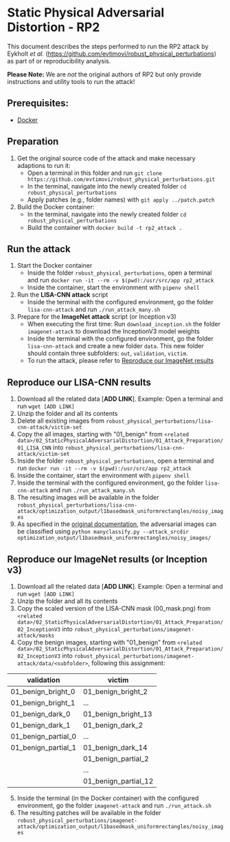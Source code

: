 # Static Physical Adversarial Distortion - RP2

This document describes the steps performed to run the RP2 attack by Eykholt _et al._ (https://github.com/evtimovi/robust_physical_perturbations) as part of or reproducibility analysis.

**Please Note:** We are _not_ the original authors of RP2 but only provide instructions and utility tools to run the attack!

## Prerequisites:
* [Docker](https://docs.docker.com/get-started/get-docker/)

## Preparation
1. Get the original source code of the attack and make necessary adaptions to run it:
    * Open a terminal in this folder and run `git clone https://github.com/evtimovi/robust_physical_perturbations.git`
    * In the terminal, navigate into the newly created folder `cd robust_physical_perturbations`
    * Apply patches (e.g., folder names) with `git apply ../patch.patch`
2. Build the Docker container:
    * In the terminal, navigate into the newly created folder `cd robust_physical_perturbations`
    * Build the container with `docker build -t rp2_attack .`

## Run the attack
1. Start the Docker container
    * Inside the folder `robust_physical_perturbations`, open a terminal and run `docker run -it --rm -v $(pwd):/usr/src/app rp2_attack`
    * Inside the container, start the environment with `pipenv shell`
2. Run the **LISA-CNN attack** script
    * Inside the terminal with the configured environment, go the folder `lisa-cnn-attack` and run `./run_attack_many.sh`
3. Prepare for the **ImageNet attack** script (or Inception v3)
    * When executing the first time: Run `download_inception.sh` the folder `imagenet-attack` to download the InceptionV3 model weights
    * Inside the terminal with the configured environment, go the folder `lisa-cnn-attack` and create a new folder `data`. This new folder should contain three subfolders: `out`, `validation`, `victim`.
    * To run the attack, please refer to [Reproduce our ImageNet results](#reproduce-our-imagenet-results-or-inception-v3)

## Reproduce our LISA-CNN results
1. Download all the related data [**ADD LINK**]. Example: Open a terminal and run `wget [ADD LINK]`
2. Unzip the folder and all its contents
3. Delete all existing images from `robust_physical_perturbations/lisa-cnn-attack/victim-set`
4. Copy the all images, starting with "01_benign" from `<related data>/02_StaticPhysicalAdversarialDistortion/01_Attack_Preparation/01_LISA_CNN` into `robust_physical_perturbations/lisa-cnn-attack/victim-set`
5. Inside the folder `robust_physical_perturbations`, open a terminal and run `docker run -it --rm -v $(pwd):/usr/src/app rp2_attack`
6. Inside the container, start the environment with `pipenv shell`
7. Inside the terminal with the configured environment, go the folder `lisa-cnn-attack` and run `./run_attack_many.sh`
8. The resulting images will be available in the folder `robust_physical_perturbations/lisa-cnn-attack/optimization_output/l1basedmask_uniformrectangles/noisy_images`
9. As specified in the [original documentation](https://github.com/evtimovi/robust_physical_perturbations/tree/master/lisa-cnn-attack), the adversarial images can be classified using `python manyclassify.py --attack_srcdir optimization_output/l1basedmask_uniformrectangles/noisy_images/`

## Reproduce our ImageNet results (or Inception v3)
1. Download all the related data [**ADD LINK**]. Example: Open a terminal and run `wget [ADD LINK]`
2. Unzip the folder and all its contents
3. Copy the scaled version of the LISA-CNN mask (00_mask.png) from `<related data>/02_StaticPhysicalAdversarialDistortion/01_Attack_Preparation/02_InceptionV3` into `robust_physical_perturbations/imagenet-attack/masks`
4. Copy the benign images, starting with "01_benign" from `<related data>/02_StaticPhysicalAdversarialDistortion/01_Attack_Preparation/02_InceptionV3` into `robust_physical_perturbations/imagenet-attack/data/<subfolder>`, following this assignment:

| **validation**      | **victim**           |
|---------------------|----------------------|
| 01_benign_bright_0  | 01_benign_bright_2   |
| 01_benign_bright_1  | ...                  |
| 01_benign_dark_0    | 01_benign_bright_13  |
| 01_benign_dark_1    | 01_benign_dark_2     |
| 01_benign_partial_0 | ...                  |
| 01_benign_partial_1 | 01_benign_dark_14    |
|                     | 01_benign_partial_2  |
|                     | ...                  |
|                     | 01_benign_partial_12 |

5. Inside the terminal (in the Docker container) with the configured environment, go the folder `imagenet-attack` and run `./run_attack.sh`
6. The resulting patches will be available in the folder `robust_physical_perturbations/imagenet-attack/optimization_output/l1basedmask_uniformrectangles/noisy_images`